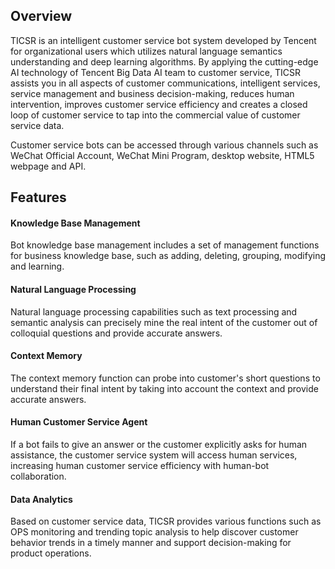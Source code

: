 ﻿## Overview
TICSR is an intelligent customer service bot system developed by Tencent for organizational users which utilizes natural language semantics understanding and deep learning algorithms. By applying the cutting-edge AI technology of Tencent Big Data AI team to customer service, TICSR assists you in all aspects of customer communications, intelligent services, service management and business decision-making, reduces human intervention, improves customer service efficiency and creates a closed loop of customer service to tap into the commercial value of customer service data.

Customer service bots can be accessed through various channels such as WeChat Official Account, WeChat Mini Program, desktop website, HTML5 webpage and API.

## Features

#### Knowledge Base Management

Bot knowledge base management includes a set of management functions for business knowledge base, such as adding, deleting, grouping, modifying and learning.

#### Natural Language Processing

Natural language processing capabilities such as text processing and semantic analysis can precisely mine the real intent of the customer out of colloquial questions and provide accurate answers.

#### Context Memory

The context memory function can probe into customer's short questions to understand their final intent by taking into account the context and provide accurate answers.

#### Human Customer Service Agent

If a bot fails to give an answer or the customer explicitly asks for human assistance, the customer service system will access human services, increasing human customer service efficiency with human-bot collaboration.

#### Data Analytics

Based on customer service data, TICSR provides various functions such as OPS monitoring and trending topic analysis to help discover customer behavior trends in a timely manner and support decision-making for product operations.
